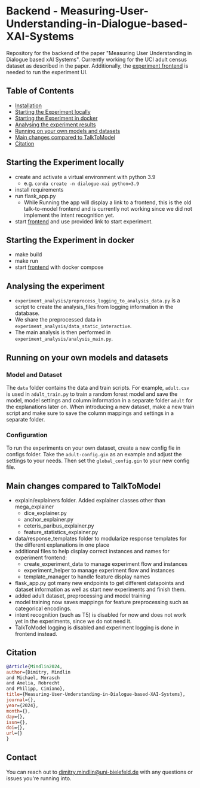 # Backend - Measuring-User-Understanding-in-Dialogue-based-XAI-Systems

Repository for the backend of the paper "Measuring User Understanding in Dialogue based xAI Systems".
Currently working for the UCI adult census dataset as described in the paper.
Additionally,
the [experiment frontend](https://github.com/dimitrymindlin/Measuring-User-Understanding-in-Dialogue-based-XAI-Systems-Frontend.git)
is needed to run the experiment UI.

## Table of Contents
- [Installation](#installation)
- [Starting the Experiment locally](#starting-the-experiment-locally)
- [Starting the Experiment in docker](#starting-the-experiment-in-docker)
- [Analysing the experiment results](#analysing-the-experiment)
- [Running on your own models and datasets](#running-on-your-own-models-and-datasets)
- [Main changes compared to TalkToModel](#main-changes-compared-to-talktomodel)
- [Citation](#citation)

## Starting the Experiment locally

- create and activate a virtual environment with python 3.9 
  - e.g. ``conda create -n dialogue-xai python=3.9``
- install requirements
- run flask_app.py 
  - While Running the app will display a link to a frontend, this is the old talk-to-model frontend and is currently not
  working since we did not implement the intent recognition yet.
- start [frontend](https://github.com/dimitrymindlin/Measuring-User-Understanding-in-Dialogue-based-XAI-Systems-Frontend?tab=readme-ov-file) and use provided link to start experiment.

## Starting the Experiment in docker

 - make build
 - make run
 - start [frontend](https://github.com/dimitrymindlin/Measuring-User-Understanding-in-Dialogue-based-XAI-Systems-Frontend?tab=readme-ov-file) with docker compose

## Analysing the experiment

- ``experiment_analysis/preprocess_logging_to_analysis_data.py`` is a script to create the analysis_files from logging information in the database.
- We share the preprocessed data in ``experiment_analysis/data_static_interactive``.
- The main analysis is then performed in ``experiment_analysis/analysis_main.py``.

## Running on your own models and datasets

### Model and Dataset
The `data` folder contains the data and train scripts. For example, `adult.csv` is used in `adult_train.py` to train a 
random forest model and save the model, model settings and column information in a separate folder `adult` for the 
explanations later on. When introducing a new dataset, make a new train script and make sure to save the column mappings
and settings in a separate folder.

### Configuration
To run the experiments on your own dataset, create a new config fle in configs folder. Take the `adult-config.gin` as 
an example and adjust the settings to your needs. Then set the `global_config.gin` to your new config file.

## Main changes compared to TalkToModel

- explain/explainers folder. Added explainer classes other than mega_explainer
    - dice_explainer.py
    - anchor_explainer.py
    - ceteris_paribus_explainer.py
    - feature_statistics_explainer.py
- data/response_templates folder to modularize response templates for the different explanations in one place
- additional files to help display correct instances and names for experiment frontend:
    - create_experiment_data to manage experiment flow and instances
    - experiment_helper to manage experiment flow and instances
    - template_manager to handle feature display names
- flask_app.py got many new endpoints to get different datapoints and dataset information as well
  as start new experiments and finish them.
- added adult dataset, preprocessing and model training
- model training now saves mappings for feature preprocessing such as categorical encodings.
- intent recognition (such as T5) is disabled for now and does not work yet in the experiments,
  since we do not need it.
- TalkToModel logging is disabled and experiment logging is done in frontend instead.

## Citation

```bibtex
@Article{Mindlin2024,
author={Dimitry, Mindlin
and Michael, Morasch
and Amelia, Robrecht
and Philipp, Cimiano},
title={Measuring-User-Understanding-in-Dialogue-based-XAI-Systems},
journal={},
year={2024},
month={},
day={},
issn={},
doi={},
url={}
}
```

## Contact

You can reach out to dimitry.mindlin@uni-bielefeld.de with any questions or issues you're running into.

